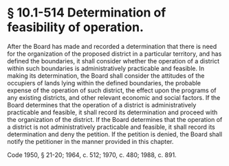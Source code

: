# § 10.1-514 Determination of feasibility of operation.

<p>After the Board has made and recorded a determination that there is need for the organization of the proposed district in a particular territory, and has defined the boundaries, it shall consider whether the operation of a district within such boundaries is administratively practicable and feasible. In making its determination, the Board shall consider the attitudes of the occupiers of lands lying within the defined boundaries, the probable expense of the operation of such district, the effect upon the programs of any existing districts, and other relevant economic and social factors. If the Board determines that the operation of a district is administratively practicable and feasible, it shall record its determination and proceed with the organization of the district. If the Board determines that the operation of a district is not administratively practicable and feasible, it shall record its determination and deny the petition. If the petition is denied, the Board shall notify the petitioner in the manner provided in this chapter.</p><p>Code 1950, § 21-20; 1964, c. 512; 1970, c. 480; 1988, c. 891.</p>